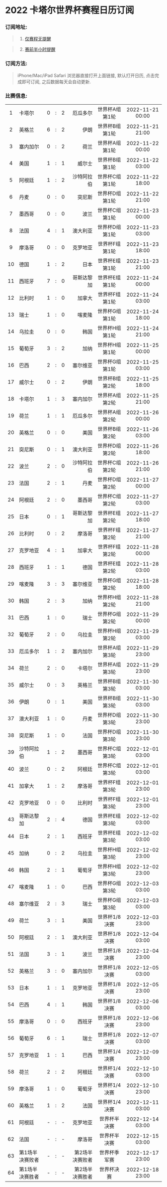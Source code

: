 # 2022 卡塔尔世界杯赛程日历订阅

### 订阅地址:

> 1. [仅赛程无提醒](https://pythonista.cn/static/upload/worldcup2022.ics)

> 2. [赛前半小时提醒](https://pythonista.cn/static/upload/worldcup2022_alarms.ics)

### 订阅方法:

> iPhone/Mac/iPad Safari 浏览器直接打开上面链接, 默认打开日历, 点击完成即可订阅, 之后数据每天会自动更新.

### 比赛信息:
  |||||||||
  |:---:|:---|:---|:---:|---:|---:|:---:|:---:|
  |1|卡塔尔|0| : |2|厄瓜多尔|世界杯A组第1轮|2022-11-21 00:00|
  |2|英格兰|6| : |2|伊朗|世界杯B组第1轮|2022-11-21 21:00|
  |3|塞内加尔|0| : |2|荷兰|世界杯A组第1轮|2022-11-22 00:00|
  |4|美国|1| : |1|威尔士|世界杯B组第1轮|2022-11-22 03:00|
  |5|阿根廷|1| : |2|沙特阿拉伯|世界杯C组第1轮|2022-11-22 18:00|
  |6|丹麦|0| : |0|突尼斯|世界杯D组第1轮|2022-11-22 21:00|
  |7|墨西哥|0| : |0|波兰|世界杯C组第1轮|2022-11-23 00:00|
  |8|法国|4| : |1|澳大利亚|世界杯D组第1轮|2022-11-23 03:00|
  |9|摩洛哥|0| : |0|克罗地亚|世界杯F组第1轮|2022-11-23 18:00|
  |10|德国|1| : |2|日本|世界杯E组第1轮|2022-11-23 21:00|
  |11|西班牙|7| : |0|哥斯达黎加|世界杯E组第1轮|2022-11-24 00:00|
  |12|比利时|1| : |0|加拿大|世界杯F组第1轮|2022-11-24 03:00|
  |13|瑞士|1| : |0|喀麦隆|世界杯G组第1轮|2022-11-24 18:00|
  |14|乌拉圭|0| : |0|韩国|世界杯H组第1轮|2022-11-24 21:00|
  |15|葡萄牙|3| : |2|加纳|世界杯H组第1轮|2022-11-25 00:00|
  |16|巴西|2| : |0|塞尔维亚|世界杯G组第1轮|2022-11-25 03:00|
  |17|威尔士|0| : |2|伊朗|世界杯B组第2轮|2022-11-25 18:00|
  |18|卡塔尔|1| : |3|塞内加尔|世界杯A组第2轮|2022-11-25 21:00|
  |19|荷兰|1| : |1|厄瓜多尔|世界杯A组第2轮|2022-11-26 00:00|
  |20|英格兰|0| : |0|美国|世界杯B组第2轮|2022-11-26 03:00|
  |21|突尼斯|0| : |1|澳大利亚|世界杯D组第2轮|2022-11-26 18:00|
  |22|波兰|2| : |0|沙特阿拉伯|世界杯C组第2轮|2022-11-26 21:00|
  |23|法国|2| : |1|丹麦|世界杯D组第2轮|2022-11-27 00:00|
  |24|阿根廷|2| : |0|墨西哥|世界杯C组第2轮|2022-11-27 03:00|
  |25|日本|0| : |1|哥斯达黎加|世界杯E组第2轮|2022-11-27 18:00|
  |26|比利时|0| : |2|摩洛哥|世界杯F组第2轮|2022-11-27 21:00|
  |27|克罗地亚|4| : |1|加拿大|世界杯F组第2轮|2022-11-28 00:00|
  |28|西班牙|1| : |1|德国|世界杯E组第2轮|2022-11-28 03:00|
  |29|喀麦隆|3| : |3|塞尔维亚|世界杯G组第2轮|2022-11-28 18:00|
  |30|韩国|2| : |3|加纳|世界杯H组第2轮|2022-11-28 21:00|
  |31|巴西|1| : |0|瑞士|世界杯G组第2轮|2022-11-29 00:00|
  |32|葡萄牙|2| : |0|乌拉圭|世界杯H组第2轮|2022-11-29 03:00|
  |33|厄瓜多尔|1| : |2|塞内加尔|世界杯A组第3轮|2022-11-29 23:00|
  |34|荷兰|2| : |0|卡塔尔|世界杯A组第3轮|2022-11-29 23:00|
  |35|威尔士|0| : |3|英格兰|世界杯B组第3轮|2022-11-30 03:00|
  |36|伊朗|0| : |1|美国|世界杯B组第3轮|2022-11-30 03:00|
  |37|澳大利亚|1| : |0|丹麦|世界杯D组第3轮|2022-11-30 23:00|
  |38|突尼斯|1| : |0|法国|世界杯D组第3轮|2022-11-30 23:00|
  |39|沙特阿拉伯|1| : |2|墨西哥|世界杯C组第3轮|2022-12-01 03:00|
  |40|波兰|0| : |2|阿根廷|世界杯C组第3轮|2022-12-01 03:00|
  |41|加拿大|1| : |2|摩洛哥|世界杯F组第3轮|2022-12-01 23:00|
  |42|克罗地亚|0| : |0|比利时|世界杯F组第3轮|2022-12-01 23:00|
  |43|哥斯达黎加|2| : |4|德国|世界杯E组第3轮|2022-12-02 03:00|
  |44|日本|2| : |1|西班牙|世界杯E组第3轮|2022-12-02 03:00|
  |45|加纳|0| : |2|乌拉圭|世界杯H组第3轮|2022-12-02 23:00|
  |46|韩国|2| : |1|葡萄牙|世界杯H组第3轮|2022-12-02 23:00|
  |47|喀麦隆|1| : |0|巴西|世界杯G组第3轮|2022-12-03 03:00|
  |48|塞尔维亚|2| : |3|瑞士|世界杯G组第3轮|2022-12-03 03:00|
  |49|荷兰|3| : |1|美国|世界杯1/8决赛|2022-12-03 23:00|
  |50|阿根廷|2| : |1|澳大利亚|世界杯1/8决赛|2022-12-04 03:00|
  |51|法国|3| : |1|波兰|世界杯1/8决赛|2022-12-04 23:00|
  |52|英格兰|3| : |0|塞内加尔|世界杯1/8决赛|2022-12-05 03:00|
  |53|日本|1| : |1|克罗地亚|世界杯1/8决赛|2022-12-05 23:00|
  |54|巴西|4| : |1|韩国|世界杯1/8决赛|2022-12-06 03:00|
  |55|摩洛哥|0| : |0|西班牙|世界杯1/8决赛|2022-12-06 23:00|
  |56|葡萄牙|6| : |1|瑞士|世界杯1/8决赛|2022-12-07 03:00|
  |57|克罗地亚|1| : |1|巴西|世界杯1/4决赛|2022-12-09 23:00|
  |58|荷兰|2| : |2|阿根廷|世界杯1/4决赛|2022-12-10 03:00|
  |59|摩洛哥|1| : |0|葡萄牙|世界杯1/4决赛|2022-12-10 23:00|
  |60|英格兰|1| : |2|法国|世界杯1/4决赛|2022-12-11 03:00|
  |61|阿根廷|-| : |-|克罗地亚|世界杯半决赛|2022-12-14 03:00|
  |62|法国|-| : |-|摩洛哥|世界杯半决赛|2022-12-15 03:00|
  |63|第1场半决赛败者|-| : |-|第2场半决赛败者|世界杯季军赛|2022-12-17 23:00|
  |64|第1场半决赛胜者|-| : |-|第2场半决赛胜者|世界杯决赛|2022-12-18 23:00|
